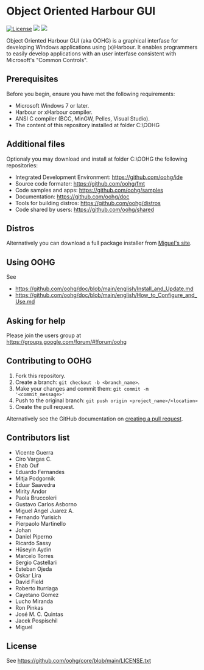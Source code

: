 # Object Oriented Harbour GUI

[![License](https://img.shields.io/badge/license-GPLv2%20%2B%20Library%20Exception-blue.svg)](LICENSE.txt "License")
<a href="https://github.com/badges/shields/graphs/contributors" alt="Contributors">
    <img src="https://img.shields.io/github/contributors/oohg/core" /></a>
<a href="https://github.com/badges/shields/pulse" alt="Activity">
    <img src="https://img.shields.io/github/commit-activity/m/oohg/core" /></a>

Object Oriented Harbour GUI (aka OOHG) is a graphical interfase for developing Windows applications using (x)Harbour.
It enables programmers to easily develop applications with an user interfase consistent with Microsoft's "Common Controls".

## Prerequisites

Before you begin, ensure you have met the following requirements:
* Microsoft Windows 7 or later.
* Harbour or xHarbour compiler.
* ANSI C compiler (BCC, MinGW, Pelles, Visual Studio).
* The content of this repository installed at folder C:\OOHG

## Additional files

Optionaly you may download and install at folder C:\OOHG the following repositories:
* Integrated Development Environment: https://github.com/oohg/ide
* Source code formater: https://github.com/oohg/fmt
* Code samples and apps: https://github.com/oohg/samples
* Documentation: https://github.com/oohg/doc
* Tools for building distros: https://github.com/oohg/distros
* Code shared by users: https://github.com/oohg/shared

## Distros

Alternatively you can download a full package installer from [Miguel's site](http://www.teycen.com/pages/minigui/programas_harbour.php).

## Using OOHG

See
* https://github.com/oohg/doc/blob/main/english/Install_and_Update.md
* https://github.com/oohg/doc/blob/main/english/How_to_Configure_and_Use.md

## Asking for help

Please join the users group at
https://groups.google.com/forum/#!forum/oohg

## Contributing to OOHG

1. Fork this repository.
2. Create a branch: `git checkout -b <branch_name>`.
3. Make your changes and commit them: `git commit -m '<commit_message>'`
4. Push to the original branch: `git push origin <project_name>/<location>`
5. Create the pull request.

Alternatively see the GitHub documentation on [creating a pull request](https://help.github.com/en/github/collaborating-with-issues-and-pull-requests/creating-a-pull-request).

## Contributors list

* Vicente Guerra
* Ciro Vargas C.
* Ehab Ouf
* Eduardo Fernandes
* Mitja Podgornik
* Eduar Saavedra
* Mirity Andor
* Paola Bruccoleri
* Gustavo Carlos Asborno
* Miguel Angel Juarez A.
* Fernando Yurisich
* Pierpaolo Martinello
* Johan
* Daniel Piperno
* Ricardo Sassy
* Hüseyin Aydin
* Marcelo Torres
* Sergio Castellari
* Esteban Ojeda
* Oskar Lira
* David Field
* Roberto Iturriaga
* Cayetano Gomez
* Lucho Miranda
* Ron Pinkas
* José M. C. Quintas
* Jacek Pospischil
* Miguel

## License

See https://github.com/oohg/core/blob/main/LICENSE.txt
